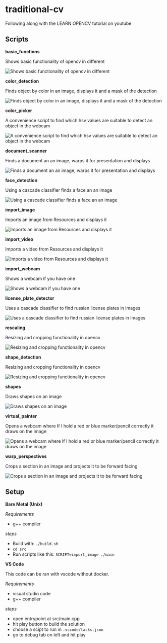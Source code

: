 # traditional-cv
Following along with the LEARN OPENCV tutorial on youtube

## Scripts



**basic_functions**

Shows basic functionality of opencv in different

![Shows basic functionality of opencv in different](./images/basic_functions.png "Title")

**color_detection**

Finds object by color in an image, displays it and a mask of the detection

![Finds object by color in an image, displays it and a mask of the detection](./images/color_detection.png "Title")

**color_picker**

A convenience script to find which hsv values are suitable to detect an object in the webcam 

![A convenience script to find which hsv values are suitable to detect an object in the webcam ](./images/color_picker.png "Title")

**document_scanner**

Finds a document an an image, warps it for presentation and displays

![Finds a document an an image, warps it for presentation and displays](./images/document_scanner.png "Title")

**face_detection**

Using a cascade classifier finds a face an an image

![Using a cascade classifier finds a face an an image](./images/face_detection.png "Title")

**import_image**

Imports an image from Resources and displays it

![Imports an image from Resources and displays it](./images/import_image.png "Title")

**import_video**

Imports a video from Resources and displays it


![Imports a video from Resources and displays it](./images/import_video.gif "Title")

**import_webcam**

Shows a webcam if you have one


![Shows a webcam if you have one](./images/import_webcam.gif "Title")

**license_plate_detector**

Uses a cascade classifier to find russian license plates in images


![Uses a cascade classifier to find russian license plates in images](./images/license_plate_detector.gif "Title")


**rescaling**

Resizing and cropping functionality in opencv

![Resizing and cropping functionality in opencv](./images/rescaling.png "Title")

**shape_detection**

Resizing and cropping functionality in opencv

![Resizing and cropping functionality in opencv](./images/shape_detection.png "Title")

**shapes**

Draws shapes on an image

![Draws shapes on an image](./images/shapes.png "Title")


**virtual_painter**

Opens a webcam where If I hold a red or blue marker/pencil correctly it draws on the image

![Opens a webcam where If I hold a red or blue marker/pencil correctly it draws on the image](./images/virtual_painter.gif "Title")

**warp_perspectives**

Crops a section in an image and projects it to be forward facing

![Crops a section in an image and projects it to be forward facing](./images/warp_perspectives.png "Title")


## Setup

**Bare Metal (Unix)**

*Requirements*

- g++ compiler

*steps*

- Build with: `./build.sh`
- `cd src`
- Run scripts like this: `SCRIPT=import_image ./main`

**VS Code**

This code can be ran with vscode without docker.

*Requirements*

- visual studio code
- g++ compiler

*steps*

- open entrypoint at src/main.cpp
- hit play button to build the solution
- choose a scipt to run in `.vscode/tasks.json`
- go to debug tab on left and hit play


